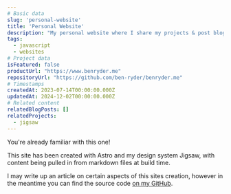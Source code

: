 ```yaml
---
# Basic data
slug: 'personal-website'
title: 'Personal Website'
description: "My personal website where I share my projects & post blogs. Built using Astro and my design system Jigsaw."
tags:
  - javascript
  - websites
# Project data
isFeatured: false
productUrl: "https://www.benryder.me"
repositoryUrl: "https://github.com/ben-ryder/benryder.me"
# Timestamps
createdAt: 2023-07-14T00:00:00.000Z
updatedAt: 2024-12-02T00:00:00.000Z
# Related content
relatedBlogPosts: []
relatedProjects:
  - jigsaw
---
```


You're already familiar with this one!

This site has been created with Astro and my design system Jigsaw, with content being pulled in from markdown files at build time.

I may write up an article on certain aspects of this sites creation, however in the meantime you can find the source code [on my GitHub](https://github.com/ben-ryder/benryder.me).
